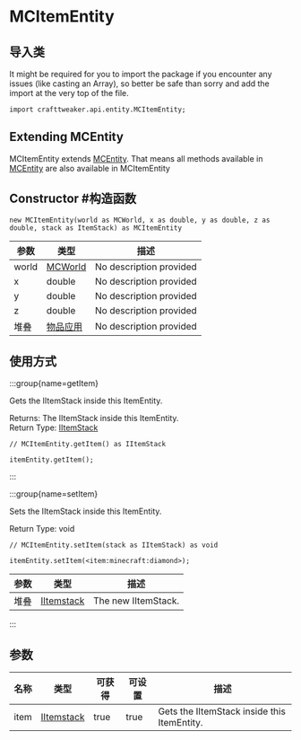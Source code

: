 # MCItemEntity



## 导入类

It might be required for you to import the package if you encounter any issues (like casting an Array), so better be safe than sorry and add the import at the very top of the file.
```zenscript
import crafttweaker.api.entity.MCItemEntity;
```


## Extending MCEntity

MCItemEntity extends [MCEntity](/vanilla/api/entity/MCEntity). That means all methods available in [MCEntity](/vanilla/api/entity/MCEntity) are also available in MCItemEntity

## Constructor #构造函数


```zenscript
new MCItemEntity(world as MCWorld, x as double, y as double, z as double, stack as ItemStack) as MCItemEntity
```
| 参数    | 类型                                    | 描述                      |
| ----- | ------------------------------------- | ----------------------- |
| world | [MCWorld](/vanilla/api/world/MCWorld) | No description provided |
| x     | double                                | No description provided |
| y     | double                                | No description provided |
| z     | double                                | No description provided |
| 堆叠    | [物品应用](/vanilla/api/item/ItemStack)   | No description provided |



## 使用方式

:::group{name=getItem}

Gets the IItemStack inside this ItemEntity.

Returns: The IItemStack inside this ItemEntity.  
Return Type: [IItemStack](/vanilla/api/items/IItemStack)

```zenscript
// MCItemEntity.getItem() as IItemStack

itemEntity.getItem();
```

:::

:::group{name=setItem}

Sets the IItemStack inside this ItemEntity.

Return Type: void

```zenscript
// MCItemEntity.setItem(stack as IItemStack) as void

itemEntity.setItem(<item:minecraft:diamond>);
```

| 参数 | 类型                                          | 描述                  |
| -- | ------------------------------------------- | ------------------- |
| 堆叠 | [IItemstack](/vanilla/api/items/IItemStack) | The new IItemStack. |


:::


## 参数

| 名称   | 类型                                          | 可获得  | 可设置  | 描述                                          |
| ---- | ------------------------------------------- | ---- | ---- | ------------------------------------------- |
| item | [IItemstack](/vanilla/api/items/IItemStack) | true | true | Gets the IItemStack inside this ItemEntity. |

